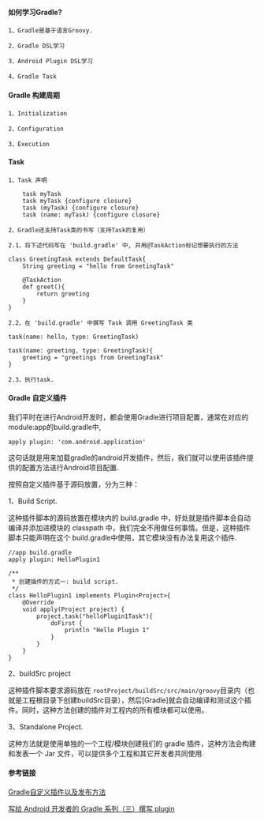 #### 如何学习Gradle?

    1、Gradle是基于语言Groovy.

    2、Gradle DSL学习

    3、Android Plugin DSL学习

    4、Gradle Task

#### Gradle 构建周期

    1、Initialization

    2、Configuration

    3、Execution

#### Task

    1、Task 声明
```
    task myTask
    task myTask {configure closure}
    task (myTask) {configure closure}
    task (name: myTask) {configure closure}
```

    2、Gradle还支持Task类的书写（支持Task的复用）

    2.1、将下述代码写在 'build.gradle' 中, 并用@TaskAction标记想要执行的方法
```
class GreetingTask extends DefaultTask{
    String greeting = "hello from GreetingTask"

    @TaskAction
    def greet(){
        return greeting
    }
}
```

    2.2、在 'build.gradle' 中撰写 Task 调用 GreetingTask 类

```
task(name: hello, type: GreetingTask)

task(name: greeting, type: GreetingTask){
    greeting = "greetings from GreetingTask"
}
```

    2.3、执行task.

#### Gradle 自定义插件

我们平时在进行Android开发时，都会使用Gradle进行项目配置，通常在对应的module:app的build.gradle中,
```
apply plugin: 'com.android.application'
```
这句话就是用来加载gradle的android开发插件，然后，我们就可以使用该插件提供的配置方法进行Android项目配置.

按照自定义插件基于源码放置，分为三种：

1、Build Script.

这种插件脚本的源码放置在模块内的 build.gradle 中，好处就是插件脚本会自动编译并添加进模块的 classpath 中，我们完全不用做任何事情。但是，这种插件脚本只能声明在这个 build.gradle中使用，其它模块没有办法复用这个插件.

```
//app build.gradle
apply plugin: HelloPlugin1

/**
 * 创建插件的方式一: build script.
 */
class HelloPlugin1 implements Plugin<Project>{
    @Override
    void apply(Project project) {
        project.task("helloPlugin1Task"){
            doFirst {
                println "Hello Plugin 1"
            }
        }
    }
}
```


2、buildSrc project

这种插件脚本要求源码放在 `rootProject/buildSrc/src/main/groovy`目录内（也就是工程根目录下创建buildSrc目录），然后[Gradle]就会自动编译和测试这个插件。同时，这种方法创建的插件对工程内的所有模块都可以使用。


3、Standalone Project.

这种方法就是使用单独的一个工程/模块创建我们的 gradle 插件，这种方法会构建和发表一个 Jar 文件，可以提供多个工程和其它开发者共同使用.


#### 参考链接

[Gradle自定义插件以及发布方法](https://www.jianshu.com/p/d1d7fd48ff0b)

[写给 Android 开发者的 Gradle 系列（三）撰写 plugin](https://juejin.im/post/5b02113a5188254289190671)
